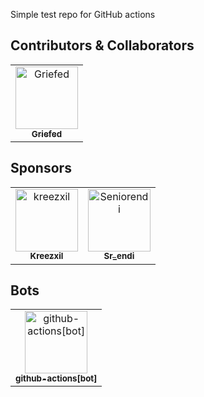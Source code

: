 Simple test repo for GitHub actions

## Contributors & Collaborators

<!-- readme: collaborators,contributors -start -->
<table>
<tr>
    <td align="center">
        <a href="https://github.com/Griefed">
            <img src="https://avatars.githubusercontent.com/u/44273438?v=4" width="100;" alt="Griefed"/>
            <br />
            <sub><b>Griefed</b></sub>
        </a>
    </td></tr>
</table>
<!-- readme: collaborators,contributors -end -->

## Sponsors

<!-- readme: sponsors -start -->
<table>
<tr>
    <td align="center">
        <a href="https://github.com/kreezxil">
            <img src="https://avatars.githubusercontent.com/u/3880072?u=f320cce8b9bf44541e86499cdf40fcb6b7ff8667&v=4" width="100;" alt="kreezxil"/>
            <br />
            <sub><b>Kreezxil</b></sub>
        </a>
    </td>
    <td align="center">
        <a href="https://github.com/Seniorendi">
            <img src="https://avatars.githubusercontent.com/u/67484093?v=4" width="100;" alt="Seniorendi"/>
            <br />
            <sub><b>Sr_endi</b></sub>
        </a>
    </td></tr>
</table>
<!-- readme: sponsors -end -->

## Bots

<!-- readme: bots -start -->
<table>
<tr>
    <td align="center">
        <a href="https://github.com/github-actions[bot]">
            <img src="https://avatars.githubusercontent.com/in/15368?v=4" width="100;" alt="github-actions[bot]"/>
            <br />
            <sub><b>github-actions[bot]</b></sub>
        </a>
    </td></tr>
</table>
<!-- readme: bots -end -->